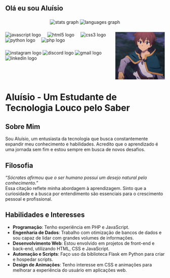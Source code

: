 <h2 align="left">Olá eu sou Aluísio</h2>

###

<div align="center">
  <img src="https://github-readme-stats.vercel.app/api?username=Aluisiolima&hide_title=false&hide_rank=false&show_icons=true&include_all_commits=true&count_private=true&disable_animations=false&theme=dracula&locale=en&hide_border=false" height="150" alt="stats graph"  />
  <img src="https://github-readme-stats.vercel.app/api/top-langs?username=Aluisiolima&locale=en&hide_title=false&layout=compact&card_width=320&langs_count=5&theme=dracula&hide_border=false" height="150" alt="languages graph"  />
</div>

###

<img align="right" height="150" src="./icons/konosuba-kazuma.gif"  />

###

<div align="left">
  <img src="https://cdn.jsdelivr.net/gh/devicons/devicon/icons/javascript/javascript-original.svg" height="30" alt="javascript logo"  />
  <img width="12" />
  <img src="https://cdn.jsdelivr.net/gh/devicons/devicon/icons/html5/html5-original.svg" height="30" alt="html5 logo"  />
  <img width="12" />
  <img src="https://cdn.jsdelivr.net/gh/devicons/devicon/icons/css3/css3-original.svg" height="30" alt="css3 logo"  />
  <img width="12" />
  <img src="https://cdn.jsdelivr.net/gh/devicons/devicon/icons/python/python-original.svg" height="30" alt="python logo"  />
  <img width="12" />
  <img src="https://cdn.jsdelivr.net/gh/devicons/devicon/icons/php/php-original.svg"  height="30" alt="php logo"/>
  <img width="12"/>    
</div>

###

<div align="left">

  <img src="https://img.shields.io/static/v1?message=Instagram&logo=instagram&label=&color=E4405F&logoColor=white&labelColor=&style=for-the-badge" height="35" alt="instagram logo"  />
  <img src="https://img.shields.io/static/v1?message=Discord&logo=discord&label=&color=7289DA&logoColor=white&labelColor=&style=for-the-badge" height="35" alt="discord logo"  />
  <img src="https://img.shields.io/static/v1?message=Gmail&logo=gmail&label=&color=D14836&logoColor=white&labelColor=&style=for-the-badge" height="35" alt="gmail logo"  />
  <img src="https://img.shields.io/static/v1?message=LinkedIn&logo=linkedin&label=&color=0077B5&logoColor=white&labelColor=&style=for-the-badge" height="35" alt="linkedin logo"  />
</div>

###

<br clear="both">

# Aluísio - Um Estudante de Tecnologia Louco pelo Saber

## Sobre Mim
Sou Aluísio, um entusiasta da tecnologia que busca constantemente expandir meu conhecimento e habilidades. Acredito que o aprendizado é uma jornada sem fim e estou sempre em busca de novos desafios.

## Filosofia
*“Sócrates afirmou que o ser humano possui um desejo natural pelo conhecimento.”*  
Essa citação reflete minha abordagem à aprendizagem. Sinto que a curiosidade e a busca por entendimento são essenciais para o crescimento pessoal e profissional.

## Habilidades e Interesses
- **Programação**: Tenho experiência em PHP e JavaScript. 
- **Engenharia de Dados**: Trabalho com otimização de bancos de dados e sou capaz de lidar com grandes volumes de informações.
- **Desenvolvimento Web**: Estou envolvido em projetos de front-end e back-end, utilizando HTML, CSS e JavaScript.
- **Automação e Scripts**: Faço uso da biblioteca Flask em Python para criar e hospedar scripts.
- **Design de Animações**: Tenho interesse em CSS e animações para melhorar a experiência do usuário em aplicações web.


